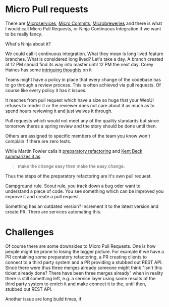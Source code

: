 # Micro Pull requests

There are [Microservices](https://en.wikipedia.org/wiki/Microservices), [Micro Commits](https://lucasr.org/2011/01/29/micro-commits/), [Microbreweries](https://en.wikipedia.org/wiki/Microbrewery) and there is what I would call Micro Pull Requests, or Ninja Continuous Integration if we want to be really fancy.

What's Ninja about it?


We could call it continuous integration. What they mean is long lived feature branches. What is considered long lived? Let's take a day. A branch created at 12 PM should find its way into master until 12 PM the next day. Corey Haines has some [intriguing thoughts](http://articles.coreyhaines.com/posts/short-lived-branches) on it

Teams might have a policy in place that every change of the codebase has to go through a review process. This is often achieved via pull requests. Of course like every policy it has it issues.

It reaches from pull request which have a size so huge that your WebUI refuses to render it or the reviewer does not care about it as much as to spend hours reviewing it and just waives it through.

Pull requests which would not meet any of the quality standards but since tomorrow theres a spring review and the story should be done until then.

Others are assigned to specific members of the team you know won't complain if there are zero tests.

While Martin Fowler calls it [preparatory refactoring](https://martinfowler.com/articles/preparatory-refactoring-example.html) and [Kent Beck summarizes it as](https://twitter.com/kentbeck/status/250733358307500032?lang=de)

> make the change easy then make the easy change.

Thus the steps of the preparatory refactoring are it's own pull request.

Campground rule. Scout rule, you track down a bug oder want to understand a piece of code. You see something which can be improved you improve it and create a pull request.

Something has an outdated version? Increment it to the latest version and create PR. There are services automating this.

# Challenges

Of course there are some downsides to Micro Pull Requests. One is how people might be prone to losing the bigger picture. For example if we have a PR containing some preparatory refactoring, a PR creating clients to connect to a third party system and a PR providing a stubbed out REST API. Since there were thus three merges already someone might think "Isn't this ticket already done? There have been three merges already" when in reality there is still something left, e.g. a service layer using some results of the third party system to enrich it and make connect it to the, until then, stubbed out REST API.

Another issue are long build times, if
